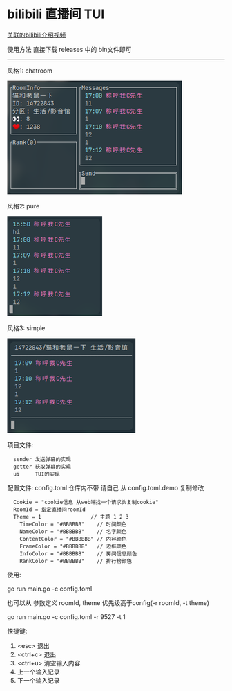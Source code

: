 # bilibili 直播间 TUI

[关联的bilibili介绍视频](https://www.bilibili.com/video/bv1gG411G7XG)

使用方法 直接下载 releases 中的 bin文件即可

---

风格1: chatroom

![t1](./theme1.png)

风格2: pure

![t2](./theme2.png)

风格3: simple

![t3](./theme3.png)

项目文件:

```plaintext
  sender 发送弹幕的实现
  getter 获取弹幕的实现
  ui     TUI的实现
```

配置文件: config.toml 仓库内不带 请自己 从 config.toml.demo 复制修改

```plaintext
  Cookie = "cookie信息 从web端找一个请求头复制cookie"
  RoomId = 指定直播间roomId
  Theme = 1                // 主题 1 2 3
	TimeColor = "#BBBBBB"    // 时间颜色
	NameColor = "#BBBBBB"    // 名字颜色
	ContentColor = "#BBBBBB" // 内容颜色
	FrameColor = "#BBBBBB"   // 边框颜色
	InfoColor = "#BBBBBB"    // 房间信息颜色
	RankColor = "#BBBBBB"    // 排行榜颜色
```

使用:

go run main.go -c config.toml

也可以从 参数定义 roomId, theme 优先级高于config(-r roomId, -t theme)

go run main.go -c config.toml -r 9527 -t 1

快捷键:

1. \<esc> 退出
2. <ctrl+c> 退出
3. <ctrl+u> 清空输入内容
4. <up> 上一个输入记录
4. <down> 下一个输入记录
